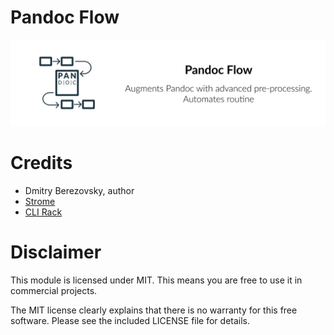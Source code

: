 # Pandoc Flow

![Pandoc Flow Picture](https://raw.githubusercontent.com/corvis/pandoc-flow/master/docs/assets/cover-picture.png "Pandoc Flow image")

# Credits

* Dmitry Berezovsky, author
* [Strome](https://github.com/corvis/strome)
* [CLI Rack](https://github.com/corvis/cli-rack)

# Disclaimer

This module is licensed under MIT. This means you are free to use it in commercial projects.

The MIT license clearly explains that there is no warranty for this free software. Please see the included LICENSE file
for details.
